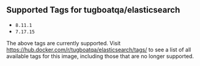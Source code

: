 ## Supported Tags for tugboatqa/elasticsearch

* `8.11.1`
* `7.17.15`

The above tags are currently supported. Visit https://hub.docker.com/r/tugboatqa/elasticsearch/tags/ to see a list of all available tags for this image, including those that are no longer supported.

